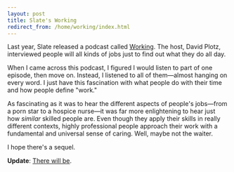 ```yaml
---
layout: post
title: Slate's Working
redirect_from: /home/working/index.html
---
```

<p>Last year, Slate released a podcast called <a href="http://www.slate.com/articles/podcasts/working.html">Working</a>. The host, David Plotz, interviewed people will all kinds of jobs just to find out what they do all day.</p>

<p>When I came across this podcast, I figured I would listen to part of one episode, then move on. Instead, I listened to all of them—almost hanging on every word. I just have this fascination with what people do with their time and how people define "work."</p>

<p>As fascinating as it was to hear the different aspects of people's jobs—from a porn star to a hospice nurse—it was far more enlightening to hear just how <em>similar</em> skilled people are. Even though they apply their skills in really different contexts, highly professional people approach their work with a fundamental and universal sense of caring. Well, maybe not the waiter.</p>

<p>I hope there's a sequel. </p>

<p><strong>Update</strong>: <a href="https://overcast.fm/podcasts/episode/257533069035091">There will be</a>.</p>
